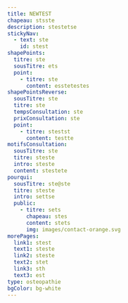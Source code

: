 ```yaml
---
title: NEWTEST
chapeau: stsste
description: stestetse
stickyNav:
  - text: ste
    id: stest
shapePoints:
  titre: ste
  sousTitre: ets
  point:
    - titre: ste
      content: esstetestes
shapePointsReverse:
  sousTitre: ste
  titre: ste
  tempsConsultation: ste
  prixConsultation: ste
  point:
    - titre: stestst
      content: testte
motifsConsultation:
  sousTitre: ste
  titre: steste
  intro: steste
  content: stestete
pourqui:
  sousTitre: ste@ste
  titre: steste
  intro: settse
  public:
    - titre: sets
      chapeau: stes
      content: stets
      img: images/contact-orange.svg
morePages:
  link1: stest
  text1: steste
  link2: steste
  text2: stet
  link3: sth
  text3: est
type: osteopathie
bgColor: bg-white
---
```

